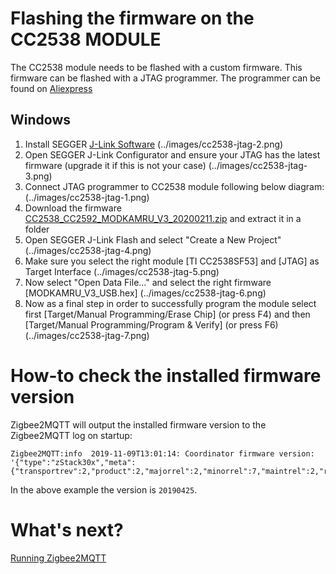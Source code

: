 ---
---
# Flashing the firmware on the CC2538 MODULE
The CC2538 module needs to be flashed with a custom firmware. This firmware can be flashed with a JTAG programmer.
The programmer can be found on [Aliexpress](https://www.aliexpress.com/wholesale?catId=0&initiative_id=SB_20191108075039&SearchText=jlink+V8+jtag)

## Windows
1. Install SEGGER [J-Link Software](https://www.segger.com/downloads/jlink/)
(../images/cc2538-jtag-2.png)
2. Open SEGGER J-Link Configurator and ensure your JTAG has the latest firmware (upgrade it if this is not your case)
(../images/cc2538-jtag-3.png)
3. Connect JTAG programmer to CC2538 module following below diagram:
(../images/cc2538-jtag-1.png)
4. Download the firmware [CC2538_CC2592_MODKAMRU_V3_20200211.zip](https://github.com/Koenkk/Z-Stack-firmware/blob/master/coordinator/Z-Stack_3.0.x/bin/CC2538_CC2592_MODKAMRU_V3_20200211.zip) and extract it in a folder
4. Open SEGGER J-Link Flash and select "Create a New Project"
(../images/cc2538-jtag-4.png)
5. Make sure you select the right module [TI CC2538SF53] and [JTAG] as Target Interface
(../images/cc2538-jtag-5.png)
6. Now select "Open Data File..." and select the right firmware [MODKAMRU_V3_USB.hex]
(../images/cc2538-jtag-6.png)
7. Now as a final step in order to successfully program the module select first [Target/Manual Programming/Erase Chip] (or press F4) and then [Target/Manual Programming/Program & Verify] (or press F6)
(../images/cc2538-jtag-7.png)


# How-to check the installed firmware version
Zigbee2MQTT will output the installed firmware version to the Zigbee2MQTT log on startup:
```
Zigbee2MQTT:info  2019-11-09T13:01:14: Coordinator firmware version: '{"type":"zStack30x","meta":{"transportrev":2,"product":2,"majorrel":2,"minorrel":7,"maintrel":2,"revision":20190425}}'
```

In the above example the version is `20190425`.

# What's next?
[Running Zigbee2MQTT](running_zigbee2mqtt.md)
